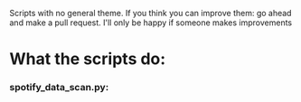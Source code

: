 Scripts with no general theme.
If you think you can improve them: go ahead and make a pull request.
I'll only be happy if someone makes improvements

# What the scripts do:

### spotify_data_scan.py: